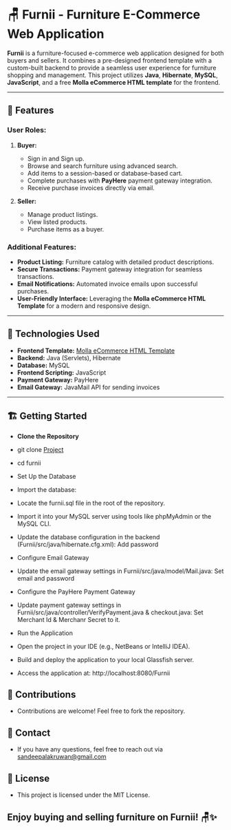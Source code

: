 # 🪑 Furnii - Furniture E-Commerce Web Application

**Furnii** is a furniture-focused e-commerce web application designed for both buyers and sellers. It combines a pre-designed frontend template with a custom-built backend to provide a seamless user experience for furniture shopping and management. This project utilizes **Java**, **Hibernate**, **MySQL**, **JavaScript**, and a free **Molla eCommerce HTML template** for the frontend.

---

## 🎯 **Features**

### **User Roles:**
1. **Buyer:**
   - Sign in and Sign up.
   - Browse and search furniture using advanced search.
   - Add items to a session-based or database-based cart.
   - Complete purchases with **PayHere** payment gateway integration.
   - Receive purchase invoices directly via email.

2. **Seller:**
   - Manage product listings.
   - View listed products.
   - Purchase items as a buyer.

### **Additional Features:**
- **Product Listing:** Furniture catalog with detailed product descriptions.
- **Secure Transactions:** Payment gateway integration for seamless transactions.
- **Email Notifications:** Automated invoice emails upon successful purchases.
- **User-Friendly Interface:** Leveraging the **Molla eCommerce HTML Template** for a modern and responsive design.

---

## 🔧 **Technologies Used**
- **Frontend Template:** [Molla eCommerce HTML Template](https://www.templateshub.net/template/molla-eCommerce-html-template)
- **Backend:** Java (Servlets), Hibernate
- **Database:** MySQL
- **Frontend Scripting:** JavaScript
- **Payment Gateway:** PayHere
- **Email Gateway:** JavaMail API for sending invoices

---

## 🏗️ **Getting Started**

- **Clone the Repository**
- git clone [Project](https://github.com/SandeepaLakruwan/Java_Hibernate_E_Commerce_Website.git)
- cd furnii

- Set Up the Database
- Import the database:
- Locate the furnii.sql file in the root of the repository.
- Import it into your MySQL server using tools like phpMyAdmin or the MySQL CLI.

- Update the database configuration in the backend (Furnii/src/java/hibernate.cfg.xml): Add password
  
- Configure Email Gateway
- Update the email gateway settings in Furnii/src/java/model/Mail.java: Set email and password

- Configure the PayHere Payment Gateway
- Update payment gateway settings in Furnii/src/java/controller/VerifyPayment.java & checkout.java: Set Merchant Id & Merchanr Secret to it.

- Run the Application
- Open the project in your IDE (e.g., NetBeans or IntelliJ IDEA).
- Build and deploy the application to your local Glassfish server.
- Access the application at: http://localhost:8080/Furnii

## 🤝 Contributions
- Contributions are welcome! Feel free to fork the repository.

## 📧 Contact
- If you have any questions, feel free to reach out via sandeepalakruwan@gmail.com

## 📜 License
- This project is licensed under the MIT License.

## Enjoy buying and selling furniture on Furnii! 🪑✨
